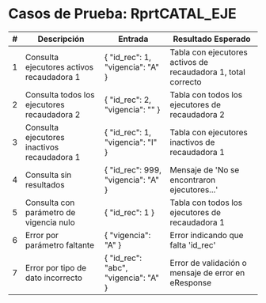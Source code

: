 # Casos de Prueba: RprtCATAL_EJE

| # | Descripción | Entrada | Resultado Esperado |
|---|-------------|---------|-------------------|
| 1 | Consulta ejecutores activos recaudadora 1 | { "id_rec": 1, "vigencia": "A" } | Tabla con ejecutores activos de recaudadora 1, total correcto |
| 2 | Consulta todos los ejecutores recaudadora 2 | { "id_rec": 2, "vigencia": "" } | Tabla con todos los ejecutores de recaudadora 2 |
| 3 | Consulta ejecutores inactivos recaudadora 1 | { "id_rec": 1, "vigencia": "I" } | Tabla con ejecutores inactivos de recaudadora 1 |
| 4 | Consulta sin resultados | { "id_rec": 999, "vigencia": "A" } | Mensaje de 'No se encontraron ejecutores...' |
| 5 | Consulta con parámetro de vigencia nulo | { "id_rec": 1 } | Tabla con todos los ejecutores de recaudadora 1 |
| 6 | Error por parámetro faltante | { "vigencia": "A" } | Error indicando que falta 'id_rec' |
| 7 | Error por tipo de dato incorrecto | { "id_rec": "abc", "vigencia": "A" } | Error de validación o mensaje de error en eResponse |
